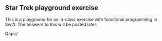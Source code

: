 Star Trek playground exercise
---
This is a playground for an in-class exercise with functional programming in Swift.  The answers to this will be posted later.  

Qapla'
